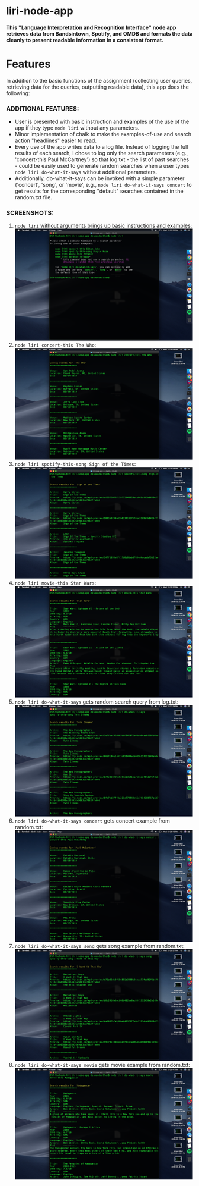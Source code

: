 # liri-node-app

**This "Language Interpretation and Recognition Interface" node app retrieves data from Bandsintown, Spotify, and OMDB and formats the data cleanly to present readable information in a consistent format.**

# Features
In addition to the basic functions of the assignment (collecting user queries, retrieving data for the queries, outputting readable data), this app does the following:

### ADDITIONAL FEATURES:
* User is presented with basic instruction and examples of the use of the app if they type `node liri` without any parameters.
* Minor implementation of chalk to make the examples-of-use and search action "headlines" easier to read.
* Every use of the app writes data to a log file. Instead of logging the full results of each search, I chose to log only the search parameters (e.g., 'concert-this Paul McCartney') so that log.txt - the list of past searches - could be easily used to generate random searches when a user types `node liri do-what-it-says` without additional parameters.
* Additionally, do-what-it-says can be invoked with a simple parameter ('concert', 'song', or 'movie', e.g., `node liri do-what-it-says concert` to get results for the corresponding "default" searches contained in the random.txt file.

### SCREENSHOTS:
1. `node liri` without arguments brings up basic instructions and examples:
![basic instructions](screenshots/1.node_liri_without_arguments.png)
2. `node liri concert-this The Who`:
![basic instructions](screenshots/2.concert-this_The_Who.png)
3. `node liri spotify-this-song Sign of the Times`:
![basic instructions](screenshots/3.spotify-this-song_Sign_of_the_Times.png)
4. `node liri movie-this Star Wars`:
![basic instructions](screenshots/4.movie-this_Star_Wars.png)
5. `node liri do-what-it-says` gets random search query from log.txt:
![basic instructions](screenshots/5.do-what-it-says_random_from_log.png)
6. `node liri do-what-it-says concert` gets concert example from random.txt:
![basic instructions](screenshots/6.do-what-it-says_concert.png)
7. `node liri do-what-it-says song` gets song example from random.txt:
![basic instructions](screenshots/7.do-what-it-says_song.png)
8. `node liri do-what-it-says movie` gets movie example from random.txt:
![basic instructions](screenshots/8.do-what-it-says_movie.png)